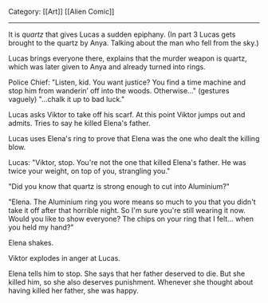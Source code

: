 Category: [[Art]] [[Alien Comic]]
___
It is *quartz* that gives Lucas a sudden epiphany. (In part 3 Lucas gets brought to the quartz by Anya. Talking about the man who fell from the sky.)

Lucas brings everyone there, explains that the murder weapon is quartz, which was later given to Anya and already turned into rings. 

Police Chief: "Listen, kid. You want justice? You find a time machine and stop him from wanderin’ off into the woods. Otherwise…" (gestures vaguely) "…chalk it up to bad luck."


Lucas asks Viktor to take off his scarf. At this point Viktor jumps out and admits. Tries to say he killed Elena's father. 

Lucas uses Elena's ring to prove that Elena was the one who dealt the killing blow. 

Lucas: "Viktor, stop. You're not the one that killed Elena's father. He was twice your weight, on top of you, strangling you."

"Did you know that quartz is strong enough to cut into Aluminium?"

"Elena. The Aluminium ring you wore means so much to you that you didn't take it off after that horrible night. So I'm sure you're still wearing it now. Would you like to show everyone? The chips on your ring that I felt... when you held my hand?"

Elena shakes. 

Viktor explodes in anger at Lucas. 

Elena tells him to stop. She says that her father deserved to die. But she killed him, so she also deserves punishment. Whenever she thought about having killed her father, she was happy. 

